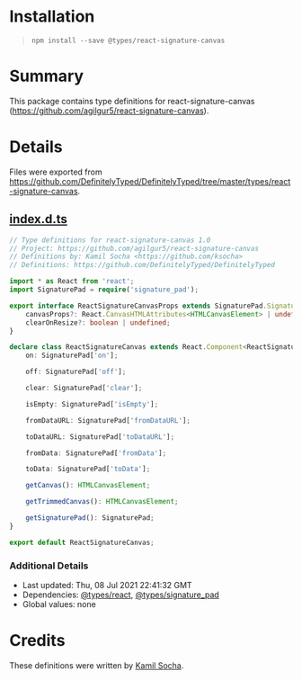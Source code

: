 # Installation
> `npm install --save @types/react-signature-canvas`

# Summary
This package contains type definitions for react-signature-canvas (https://github.com/agilgur5/react-signature-canvas).

# Details
Files were exported from https://github.com/DefinitelyTyped/DefinitelyTyped/tree/master/types/react-signature-canvas.
## [index.d.ts](https://github.com/DefinitelyTyped/DefinitelyTyped/tree/master/types/react-signature-canvas/index.d.ts)
````ts
// Type definitions for react-signature-canvas 1.0
// Project: https://github.com/agilgur5/react-signature-canvas
// Definitions by: Kamil Socha <https://github.com/ksocha>
// Definitions: https://github.com/DefinitelyTyped/DefinitelyTyped

import * as React from 'react';
import SignaturePad = require('signature_pad');

export interface ReactSignatureCanvasProps extends SignaturePad.SignaturePadOptions {
    canvasProps?: React.CanvasHTMLAttributes<HTMLCanvasElement> | undefined;
    clearOnResize?: boolean | undefined;
}

declare class ReactSignatureCanvas extends React.Component<ReactSignatureCanvasProps> {
    on: SignaturePad['on'];

    off: SignaturePad['off'];

    clear: SignaturePad['clear'];

    isEmpty: SignaturePad['isEmpty'];

    fromDataURL: SignaturePad['fromDataURL'];

    toDataURL: SignaturePad['toDataURL'];

    fromData: SignaturePad['fromData'];

    toData: SignaturePad['toData'];

    getCanvas(): HTMLCanvasElement;

    getTrimmedCanvas(): HTMLCanvasElement;

    getSignaturePad(): SignaturePad;
}

export default ReactSignatureCanvas;

````

### Additional Details
 * Last updated: Thu, 08 Jul 2021 22:41:32 GMT
 * Dependencies: [@types/react](https://npmjs.com/package/@types/react), [@types/signature_pad](https://npmjs.com/package/@types/signature_pad)
 * Global values: none

# Credits
These definitions were written by [Kamil Socha](https://github.com/ksocha).
